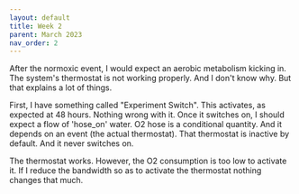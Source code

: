 ```yaml
---
layout: default
title: Week 2
parent: March 2023
nav_order: 2
---
```


After the normoxic event, I would expect an aerobic metabolism kicking in.
The system's thermostat is not working properly. And I don't know why. But that explains a lot of
things.

First, I have something called "Experiment Switch". This activates, as expected at 48 hours. Nothing
wrong with it.
Once it switches on, I should expect a flow of 'hose_on' water.
O2 hose is a conditional quantity. And it depends on an event (the actual thermostat).
That thermostat is inactive by default. And it never switches on.

The thermostat works. However, the O2 consumption is too low to activate it. If I reduce the bandwidth
so as to activate the thermostat nothing changes that much.